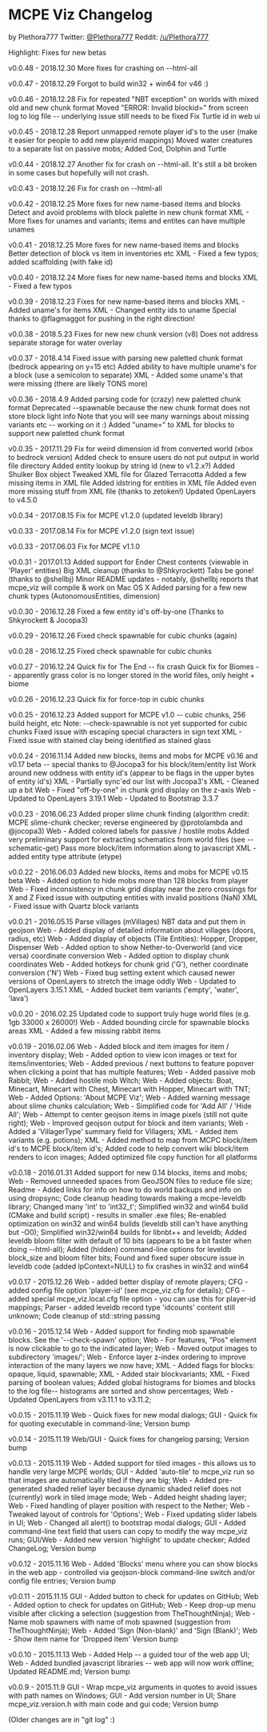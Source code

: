 # MCPE Viz Changelog

by Plethora777
  Twitter: [@Plethora777](https://twitter.com/Plethora777)
  Reddit: [/u/Plethora777](https://www.reddit.com/user/Plethora777/)

Highlight: Fixes for new betas

v0.0.48 - 2018.12.30
More fixes for crashing on --html-all

v0.0.47 - 2018.12.29
Forgot to build win32 + win64 for v46 :)

v0.0.46 - 2018.12.28
Fix for repeated "NBT exception" on worlds with mixed old and new chunk format
Moved "ERROR: Invalid blockid=" from screen log to log file -- underlying issue still needs to be fixed
Fix Turtle id in web ui

v0.0.45 - 2018.12.28
Report unmapped remote player id's to the user (make it easier for people to add new playerid mappings)
Moved water creatures to a separate list on passive mobs; Added Cod, Dolphin and Turtle

v0.0.44 - 2018.12.27
Another fix for crash on --html-all.  It's still a bit broken in some cases but hopefully will not crash.

v0.0.43 - 2018.12.26
Fix for crash on --html-all

v0.0.42 - 2018.12.25
More fixes for new name-based items and blocks
Detect and avoid problems with block palette in new chunk format
XML - More fixes for unames and variants; items and entites can have multiple unames

v0.0.41 - 2018.12.25
More fixes for new name-based items and blocks
Better detection of block vs item in inventories etc
XML - Fixed a few typos; added scaffolding (with fake id)

v0.0.40 - 2018.12.24
More fixes for new name-based items and blocks
XML - Fixed a few typos

v0.0.39 - 2018.12.23
Fixes for new name-based items and blocks
XML - Added uname's for items
XML - Changed entity ids to uname
Special thanks to @flagmaggot for pushing in the right direction!

v0.0.38 - 2018.5.23
Fixes for new new chunk version (v8)
Does not address separate storage for water overlay

v0.0.37 - 2018.4.14
Fixed issue with parsing new paletted chunk format (bedrock appearing on y=15 etc)
Added ability to have multiple uname's for a block (use a semicolon to separate)
XML - Added some uname's that were missing (there are likely TONS more)

v0.0.36 - 2018.4.9
Added parsing code for (crazy) new paletted chunk format
Deprecated --spawnable because the new chunk format does not store block light info
Note that you will see many warnings about missing variants etc -- working on it :)
Added "uname=" to XML for blocks to support new paletted chunk format

v0.0.35 - 2017.11.29
Fix for weird dimension id from converted world (xbox to bedrock version)
Added check to ensure users do not put output in world file directory
Added entity lookup by string id (new to v1.2.x?)
Added Shulker Box object
Tweaked XML file for Glazed Terracotta
Added a few missing items in XML file
Added idstring for entities in XML file
Added even more missing stuff from XML file (thanks to zetoken!)
Updated OpenLayers to v4.5.0

v0.0.34 - 2017.08.15
Fix for MCPE v1.2.0 (updated leveldb library)

v0.0.33 - 2017.08.14
Fix for MCPE v1.2.0 (sign text issue)

v0.0.33 - 2017.06.03
Fix for MCPE v1.1.0

v0.0.31 - 2017.01.13
Added support for Ender Chest contents (viewable in 'Player' entities)
Big XML cleanup (thanks to @Shkyrockett)
Tabs be gone! (thanks to @shellbj)
Minor README updates - notably, @shellbj reports that mcpe_viz will compile & work on Mac OS X
Added parsing for a few new chunk types (AutonomousEntities, dimension)

v0.0.30 - 2016.12.28
Fixed a few entity id's off-by-one (Thanks to Shkyrockett & Jocopa3)

v0.0.29 - 2016.12.26
Fixed check spawnable for cubic chunks (again)

v0.0.28 - 2016.12.25
Fixed check spawnable for cubic chunks

v0.0.27 - 2016.12.24
Quick fix for The End -- fix crash
Quick fix for Biomes -- apparently grass color is no longer stored in the world files, only height + biome

v0.0.26 - 2016.12.23
Quick fix for force-top in cubic chunks

v0.0.25 - 2016.12.23
Added support for MCPE v1.0 -- cubic chunks, 256 build height, etc
Note: --check-spawnable is not yet supported for cubic chunks
Fixed issue with escaping special characters in sign text
XML - Fixed issue with stained clay being identified as stained glass

v0.0.24 - 2016.11.14
Added new blocks, items and mobs for MCPE v0.16 and v0.17 beta -- special thanks to @Jocopa3 for his block/item/entity list
Work around new oddness with entity id's (appear to be flags in the upper bytes of entity id's)
XML - Partially sync'ed our list with Jocopa3's
XML - Cleaned up a bit
Web - Fixed "off-by-one" in chunk grid display on the z-axis
Web - Updated to OpenLayers 3.19.1
Web - Updated to Bootstrap 3.3.7

v0.0.23 - 2016.06.23
Added proper slime chunk finding (algorithm credit: MCPE slime-chunk checker; reverse engineered by @protolambda and @jocopa3)
Web - Added colored labels for passive / hostile mobs
Added very preliminary support for extracting schematics from world files (see --schematic-get)
Pass more block/item information along to javascript
XML - added entity type attribute (etype)

v0.0.22 - 2016.06.03
Added new blocks, items and mobs for MCPE v0.15 beta
Web - Added option to hide mobs more than 128 blocks from player
Web - Fixed inconsistency in chunk grid display near the zero crossings for X and Z
Fixed issue with outputing entities with invalid positions (NaN)
XML - Fixed issue with Quartz block variants

v0.0.21 - 2016.05.15
Parse villages (mVillages) NBT data and put them in geojson
Web - Added display of detailed information about villages (doors, radius, etc)
Web - Added display of objects (Tile Entities): Hopper, Dropper, Dispenser
Web - Added option to show Nether-to-Overworld (and vice versa) coordinate conversion
Web - Added option to display chunk coordinates
Web - Added hotkeys for chunk grid ('G'), nether coordinate conversion ('N')
Web - Fixed bug setting extent which caused newer versions of OpenLayers to stretch the image oddly
Web - Updated to OpenLayers 3.15.1
XML - Added bucket item variants ('empty', 'water', 'lava')

v0.0.20 - 2016.02.25
Updated code to support truly huge world files (e.g. 1gb 33000 x 26000!)
Web - Added bounding circle for spawnable blocks areas
XML - Added a few missing rabbit items

v0.0.19 - 2016.02.06
Web - Added block and item images for item / inventory display;
Web - Added option to view icon images or text for items/inventories;
Web - Added previous / next buttons to feature popover when clicking a point that has multiple features;
Web - Added passive mob Rabbit;
Web - Added hostile mob Witch;
Web - Added objects: Boat, Minecart, Minecart with Chest, Minecart with Hopper, Minecart with TNT;
Web - Added Options: 'About MCPE Viz';
Web - Added warning message about slime chunks calculation;
Web - Simplified code for 'Add All' / 'Hide All';
Web - Attempt to center geojson items in image pixels (still not quite right);
Web - Improved geojson output for block and item variants;
Web - Added a 'VillagerType' summary field for Villagers;
XML - Added item variants (e.g. potions);
XML - Added method to map from MCPC block/item id's to MCPE block/item id's;
Added code to help convert wiki block/item renders to icon images;
Added optimized file copy function for all platforms

v0.0.18 - 2016.01.31
Added support for new 0.14 blocks, items and mobs;
Web - Removed unneeded spaces from GeoJSON files to reduce file size;
Readme - Added links for info on how to do world backups and info on using dropsync;
Code cleanup heading towards making a mcpe-leveldb library;
Changed many 'int' to 'int32_t';
Simplified win32 and win64 build (CMake and build script) - results in smaller .exe files;
Re-enabled optimization on win32 and win64 builds (leveldb still can't have anything but -O0);
Simplified win32/win64 builds for libnbt++ and leveldb;
Added leveldb bloom filter with default of 10 bits (appears to be a bit faster when doing --html-all);
Added (hidden) command-line options for leveldb block_size and bloom filter bits;
Found and fixed super obscure issue in leveldb code (added lpContext=NULL) to fix crashes in win32 and win64

v0.0.17 - 2015.12.26
Web - added better display of remote players;
CFG - added config file option 'player-id' (see mcpe_viz.cfg for details);
CFG - added special mcpe_viz.local.cfg file option - you can use this for player-id mappings;
Parser - added leveldb record type 'idcounts' content still unknown;
Code cleanup of std::string passing

v0.0.16 - 2015.12.14
Web - Added support for finding mob spawnable blocks.  See the '--check-spawn' option;
Web - For features, "Pos" element is now clickable to go to the indicated layer;
Web - Moved output images to subdirectory 'images/';
Web - Enforce layer z-index ordering to improve interaction of the many layers we now have;
XML - Added flags for blocks: opaque, liquid, spawnable;
XML - Added stair blockvariants;
XML - Fixed parsing of boolean values;
Added global histograms for biomes and blocks to the log file-- histograms are sorted and show percentages;
Web - Updated OpenLayers from v3.11.1 to v3.11.2;

v0.0.15 - 2015.11.19
Web - Quick fixes for new modal dialogs;
GUI - Quick fix for quoting executable in command-line;
Version bump

v0.0.14 - 2015.11.19
Web/GUI - Quick fixes for changelog parsing;
Version bump

v0.0.13 - 2015.11.19
Web - Added support for tiled images - this allows us to handle very large MCPE worlds;
GUI - Added 'auto-tile' to mcpe_viz run so that images are automatically tiled if they are big;
Web - Added pre-generated shaded relief layer because dynamic shaded relief does not (currently) work in tiled image mode;
Web - Added height shading layer;
Web - Fixed handling of player position with respect to the Nether;
Web - Tweaked layout of controls for 'Options';
Web - Fixed updating slider labels in UI;
Web - Changed all alert() to bootstrap modal dialogs;
GUI - Added command-line text field that users can copy to modify the way mcpe_viz runs;
GUI/Web - Added new version 'highlight' to update checker;
Added ChangeLog;
Version bump

v0.0.12 - 2015.11.16
Web - Added 'Blocks' menu where you can show blocks in the web app - controlled via geojson-block command-line switch and/or config file entries;
Version bump

v0.0.11 - 2015.11.15
GUI - Added button to check for updates on GitHub;
Web - Added option to check for updates on GitHub;
Web - Keep drop-up menu visible after clicking a selection (suggestion from TheThoughtNinja);
Web - Name mob spawners with name of mob spawned (suggestion from TheThoughtNinja);
Web - Added 'Sign (Non-blank)' and 'Sign (Blank)';
Web - Show item name for 'Dropped item'
Version bump

v0.0.10 - 2015.11.13
Web - Added Help -- a guided tour of the web app UI;
Web - Added bundled javascript libraries -- web app will now work offline;
Updated README.md;
Version bump

v0.0.9 - 2015.11.9
GUI - Wrap mcpe_viz arguments in quotes to avoid issues with path names on Windows;
GUI - Add version number in UI;
Share mcpe_viz.version.h with main code and gui code;
Version bump

(Older changes are in "git log" :)

	
	

